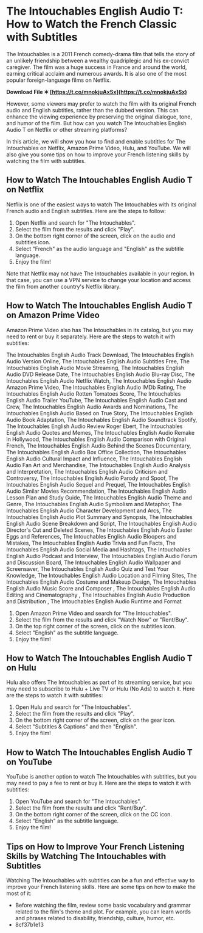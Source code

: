 
 
# The Intouchables English Audio T: How to Watch the French Classic with Subtitles
 
The Intouchables is a 2011 French comedy-drama film that tells the story of an unlikely friendship between a wealthy quadriplegic and his ex-convict caregiver. The film was a huge success in France and around the world, earning critical acclaim and numerous awards. It is also one of the most popular foreign-language films on Netflix.
 
**Download File ✶ [https://t.co/mnokjuAxSx](https://t.co/mnokjuAxSx)**


 
However, some viewers may prefer to watch the film with its original French audio and English subtitles, rather than the dubbed version. This can enhance the viewing experience by preserving the original dialogue, tone, and humor of the film. But how can you watch The Intouchables English Audio T on Netflix or other streaming platforms?
 
In this article, we will show you how to find and enable subtitles for The Intouchables on Netflix, Amazon Prime Video, Hulu, and YouTube. We will also give you some tips on how to improve your French listening skills by watching the film with subtitles.
  
## How to Watch The Intouchables English Audio T on Netflix
 
Netflix is one of the easiest ways to watch The Intouchables with its original French audio and English subtitles. Here are the steps to follow:
 
1. Open Netflix and search for "The Intouchables".
2. Select the film from the results and click "Play".
3. On the bottom right corner of the screen, click on the audio and subtitles icon.
4. Select "French" as the audio language and "English" as the subtitle language.
5. Enjoy the film!

Note that Netflix may not have The Intouchables available in your region. In that case, you can use a VPN service to change your location and access the film from another country's Netflix library.
  
## How to Watch The Intouchables English Audio T on Amazon Prime Video
 
Amazon Prime Video also has The Intouchables in its catalog, but you may need to rent or buy it separately. Here are the steps to watch it with subtitles:
 
The Intouchables English Audio Track Download,  The Intouchables English Audio Version Online,  The Intouchables English Audio Subtitles Free,  The Intouchables English Audio Movie Streaming,  The Intouchables English Audio DVD Release Date,  The Intouchables English Audio Blu-ray Disc,  The Intouchables English Audio Netflix Watch,  The Intouchables English Audio Amazon Prime Video,  The Intouchables English Audio IMDb Rating,  The Intouchables English Audio Rotten Tomatoes Score,  The Intouchables English Audio Trailer YouTube,  The Intouchables English Audio Cast and Crew,  The Intouchables English Audio Awards and Nominations,  The Intouchables English Audio Based on True Story,  The Intouchables English Audio Book Adaptation,  The Intouchables English Audio Soundtrack Spotify,  The Intouchables English Audio Review Roger Ebert,  The Intouchables English Audio Quotes and Memes,  The Intouchables English Audio Remake in Hollywood,  The Intouchables English Audio Comparison with Original French,  The Intouchables English Audio Behind the Scenes Documentary,  The Intouchables English Audio Box Office Collection,  The Intouchables English Audio Cultural Impact and Influence,  The Intouchables English Audio Fan Art and Merchandise,  The Intouchables English Audio Analysis and Interpretation,  The Intouchables English Audio Criticism and Controversy,  The Intouchables English Audio Parody and Spoof,  The Intouchables English Audio Sequel and Prequel,  The Intouchables English Audio Similar Movies Recommendation,  The Intouchables English Audio Lesson Plan and Study Guide,  The Intouchables English Audio Theme and Genre,  The Intouchables English Audio Symbolism and Metaphor,  The Intouchables English Audio Character Development and Arcs,  The Intouchables English Audio Plot Summary and Synopsis,  The Intouchables English Audio Scene Breakdown and Script,  The Intouchables English Audio Director's Cut and Deleted Scenes,  The Intouchables English Audio Easter Eggs and References,  The Intouchables English Audio Bloopers and Mistakes,  The Intouchables English Audio Trivia and Fun Facts,  The Intouchables English Audio Social Media and Hashtags,  The Intouchables English Audio Podcast and Interview,  The Intouchables English Audio Forum and Discussion Board,  The Intouchables English Audio Wallpaper and Screensaver,  The Intouchables English Audio Quiz and Test Your Knowledge,  The Intouchables English Audio Location and Filming Sites,  The Intouchables English Audio Costume and Makeup Design,  The Intouchables English Audio Music Score and Composer ,  The Intouchables English Audio Editing and Cinematography ,  The Intouchables English Audio Production and Distribution ,  The Intouchables English Audio Runtime and Format

1. Open Amazon Prime Video and search for "The Intouchables".
2. Select the film from the results and click "Watch Now" or "Rent/Buy".
3. On the top right corner of the screen, click on the subtitles icon.
4. Select "English" as the subtitle language.
5. Enjoy the film!

## How to Watch The Intouchables English Audio T on Hulu
 
Hulu also offers The Intouchables as part of its streaming service, but you may need to subscribe to Hulu + Live TV or Hulu (No Ads) to watch it. Here are the steps to watch it with subtitles:

1. Open Hulu and search for "The Intouchables".
2. Select the film from the results and click "Play".
3. On the bottom right corner of the screen, click on the gear icon.
4. Select "Subtitles & Captions" and then "English".
5. Enjoy the film!

## How to Watch The Intouchables English Audio T on YouTube
 
YouTube is another option to watch The Intouchables with subtitles, but you may need to pay a fee to rent or buy it. Here are the steps to watch it with subtitles:

1. Open YouTube and search for "The Intouchables".
2. Select the film from the results and click "Rent/Buy".
3. On the bottom right corner of the screen, click on the CC icon.
4. Select "English" as the subtitle language.
5. Enjoy the film!

## Tips on How to Improve Your French Listening Skills by Watching The Intouchables with Subtitles
 
Watching The Intouchables with subtitles can be a fun and effective way to improve your French listening skills. Here are some tips on how to make the most of it:

- Before watching the film, review some basic vocabulary and grammar related to the film's theme and plot. For example, you can learn words and phrases related to disability, friendship, culture, humor, etc.
- 8cf37b1e13


